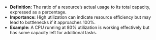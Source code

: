 - **Definition:** The ratio of a resource’s actual usage to its total capacity, expressed as a percentage. 
- **Importance:** High utilization can indicate resource efficiency but may lead to bottlenecks if it approaches 100%. 
- **Example:** A CPU running at 80% utilization is working effectively but has some capacity left for additional tasks.